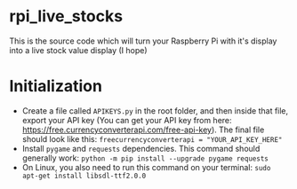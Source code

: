 # rpi_live_stocks

This is the source code which will turn your Raspberry Pi with it's display into a live stock value display (I hope)

# Initialization

-   Create a file called `APIKEYS.py` in the root folder, and then inside that file, export your API key (You can get your API key from here: https://free.currencyconverterapi.com/free-api-key). The final file should look like this: `freecurrencyconverterapi = "YOUR_API_KEY_HERE"`
-   Install `pygame` and `requests` dependencies. This command should generally work: `python -m pip install --upgrade pygame requests`
-   On Linux, you also need to run this command on your terminal: `sudo apt-get install libsdl-ttf2.0.0`
